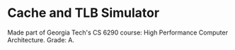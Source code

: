 # Cache and TLB Simulator

Made part of Georgia Tech's CS 6290 course: High Performance Computer Architecture. Grade: A.
